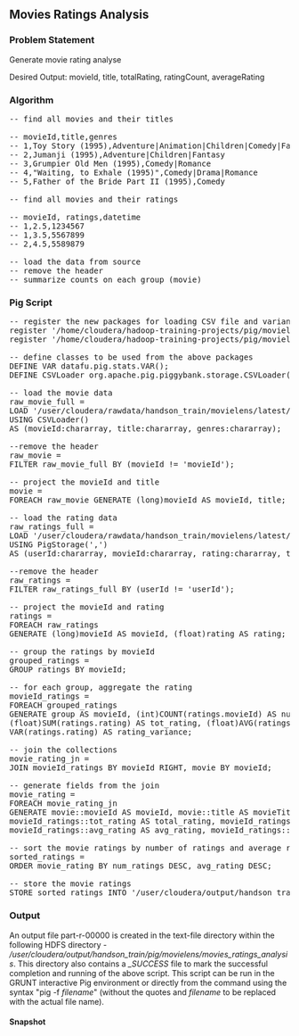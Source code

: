 ## Movies Ratings Analysis

### Problem Statement
Generate movie rating analyse

Desired Output:
movieId, title, totalRating, ratingCount, averageRating

### Algorithm
<pre>
-- find all movies and their titles

-- movieId,title,genres
-- 1,Toy Story (1995),Adventure|Animation|Children|Comedy|Fantasy
-- 2,Jumanji (1995),Adventure|Children|Fantasy
-- 3,Grumpier Old Men (1995),Comedy|Romance
-- 4,"Waiting, to Exhale (1995)",Comedy|Drama|Romance
-- 5,Father of the Bride Part II (1995),Comedy

-- find all movies and their ratings

-- movieId, ratings,datetime
-- 1,2.5,1234567
-- 1,3.5,5567899
-- 2,4.5,5589879

-- load the data from source
-- remove the header
-- summarize counts on each group (movie)
</pre>

### Pig Script
<pre>
-- register the new packages for loading CSV file and variance function
register '/home/cloudera/hadoop-training-projects/pig/movielens/datafu-pig-incubating-1.3.1.jar';
register '/home/cloudera/hadoop-training-projects/pig/movielens/piggybank-0.15.0.jar';

-- define classes to be used from the above packages
DEFINE VAR datafu.pig.stats.VAR();
DEFINE CSVLoader org.apache.pig.piggybank.storage.CSVLoader();

-- load the movie data
raw_movie_full =
LOAD '/user/cloudera/rawdata/handson_train/movielens/latest/movies'
USING CSVLoader()
AS (movieId:chararray, title:chararray, genres:chararray);

--remove the header
raw_movie =
FILTER raw_movie_full BY (movieId != 'movieId');

-- project the movieId and title
movie =
FOREACH raw_movie GENERATE (long)movieId AS movieId, title;

-- load the rating data
raw_ratings_full =
LOAD '/user/cloudera/rawdata/handson_train/movielens/latest/ratings'
USING PigStorage(',')
AS (userId:chararray, movieId:chararray, rating:chararray, timestamp:chararray);

--remove the header
raw_ratings =
FILTER raw_ratings_full BY (userId != 'userId');

-- project the movieId and rating
ratings =
FOREACH raw_ratings
GENERATE (long)movieId AS movieId, (float)rating AS rating;

-- group the ratings by movieId
grouped_ratings =
GROUP ratings BY movieId;

-- for each group, aggregate the rating
movieId_ratings =
FOREACH grouped_ratings
GENERATE group AS movieId, (int)COUNT(ratings.movieId) AS num_rating,
(float)SUM(ratings.rating) AS tot_rating, (float)AVG(ratings.rating) AS avg_rating,
VAR(ratings.rating) AS rating_variance;

-- join the collections
movie_rating_jn =
JOIN movieId_ratings BY movieId RIGHT, movie BY movieId;

-- generate fields from the join
movie_rating =
FOREACH movie_rating_jn
GENERATE movie::movieId AS movieId, movie::title AS movieTitle,
movieId_ratings::tot_rating AS total_rating, movieId_ratings::num_rating AS num_ratings,
movieId_ratings::avg_rating AS avg_rating, movieId_ratings::rating_variance AS var_rating;

-- sort the movie ratings by number of ratings and average ratings in desc order
sorted_ratings =
ORDER movie_rating BY num_ratings DESC, avg_rating DESC;

-- store the movie ratings
STORE sorted_ratings INTO '/user/cloudera/output/handson_train/pig/movielens/movies_rating_analysis/text-file';
</pre>

### Output
An output file part-r-00000 is created in the text-file directory within the following HDFS directory - <i>/user/cloudera/output/handson_train/pig/movielens/movies_ratings_analysis</i>. This directory also contains a <i>_SUCCESS</i> file to mark the successful completion and running of the above script. This script can be run in the GRUNT interactive Pig environment or directly from the command using the syntax "pig -f <i>filename</i>" (without the quotes and <i>filename</i> to be replaced with the actual file name).

#### Snapshot


